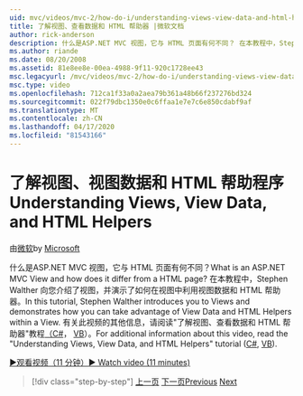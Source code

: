 ```yaml
---
uid: mvc/videos/mvc-2/how-do-i/understanding-views-view-data-and-html-helpers
title: 了解视图、查看数据和 HTML 帮助器 |微软文档
author: rick-anderson
description: 什么是ASP.NET MVC 视图，它与 HTML 页面有何不同？ 在本教程中，Stephen Walther 向您介绍了视图，并演示了如何不能...
ms.author: riande
ms.date: 08/20/2008
ms.assetid: 81e8ee8e-00ea-4988-9f11-920c1728ee43
msc.legacyurl: /mvc/videos/mvc-2/how-do-i/understanding-views-view-data-and-html-helpers
msc.type: video
ms.openlocfilehash: 712ca1f33a0a2aea79b361a48b66f237276bd324
ms.sourcegitcommit: 022f79dbc1350e0c6ffaa1e7e7c6e850cdabf9af
ms.translationtype: MT
ms.contentlocale: zh-CN
ms.lasthandoff: 04/17/2020
ms.locfileid: "81543166"
---
```

# <a name="understanding-views-view-data-and-html-helpers"></a><span data-ttu-id="67c99-104">了解视图、视图数据和 HTML 帮助程序</span><span class="sxs-lookup"><span data-stu-id="67c99-104">Understanding Views, View Data, and HTML Helpers</span></span>

<span data-ttu-id="67c99-105">由[微软](https://github.com/microsoft)</span><span class="sxs-lookup"><span data-stu-id="67c99-105">by [Microsoft](https://github.com/microsoft)</span></span>

<span data-ttu-id="67c99-106">什么是ASP.NET MVC 视图，它与 HTML 页面有何不同？</span><span class="sxs-lookup"><span data-stu-id="67c99-106">What is an ASP.NET MVC View and how does it differ from a HTML page?</span></span> <span data-ttu-id="67c99-107">在本教程中，Stephen Walther 向您介绍了视图，并演示了如何在视图中利用视图数据和 HTML 帮助器。</span><span class="sxs-lookup"><span data-stu-id="67c99-107">In this tutorial, Stephen Walther introduces you to Views and demonstrates how you can take advantage of View Data and HTML Helpers within a View.</span></span> <span data-ttu-id="67c99-108">有关此视频的其他信息，请阅读"了解视图、查看数据和 HTML 帮助器"教程[（C#](../../../overview/older-versions-1/views/asp-net-mvc-views-overview-cs.md)， [VB](../../../overview/older-versions-1/views/asp-net-mvc-views-overview-vb.md)）。</span><span class="sxs-lookup"><span data-stu-id="67c99-108">For additional information about this video, read the "Understanding Views, View Data, and HTML Helpers" tutorial ([C#](../../../overview/older-versions-1/views/asp-net-mvc-views-overview-cs.md), [VB](../../../overview/older-versions-1/views/asp-net-mvc-views-overview-vb.md)).</span></span>

[<span data-ttu-id="67c99-109">&#9654;观看视频（11 分钟）</span><span class="sxs-lookup"><span data-stu-id="67c99-109">&#9654; Watch video (11 minutes)</span></span>](https://channel9.msdn.com/Blogs/ASP-NET-Site-Videos/understanding-views-view-data-and-html-helpers)

> [!div class="step-by-step"]
> <span data-ttu-id="67c99-110">[上一页](understanding-controllers-controller-actions-and-action-results.md)
> [下一页](an-introduction-to-url-routing.md)</span><span class="sxs-lookup"><span data-stu-id="67c99-110">[Previous](understanding-controllers-controller-actions-and-action-results.md)
[Next](an-introduction-to-url-routing.md)</span></span>

